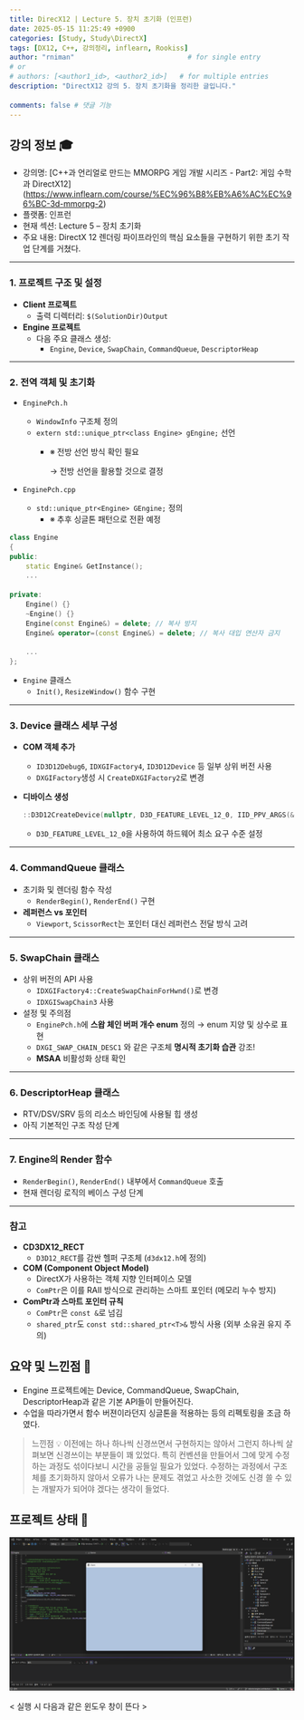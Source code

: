 ```yaml
---
title: DirecX12 | Lecture 5. 장치 초기화 (인프런)
date: 2025-05-15 11:25:49 +0900
categories: [Study, Study\DirectX]
tags: [DX12, C++, 강의정리, inflearn, Rookiss]
author: "rniman"                            # for single entry
# or
# authors: [<author1_id>, <author2_id>]   # for multiple entries
description: "DirectX12 강의 5. 장치 초기화을 정리한 글입니다."

comments: false # 댓글 기능
---
```


## 강의 정보 🎓

- 강의명: [C++과 언리얼로 만드는 MMORPG 게임 개발 시리즈 - Part2: 게임 수학과 DirectX12] (https://www.inflearn.com/course/%EC%96%B8%EB%A6%AC%EC%96%BC-3d-mmorpg-2)
- 플랫폼: 인프런
- 현재 섹션: Lecture 5 – 장치 초기화
- 주요 내용: DirectX 12 렌더링 파이프라인의 핵심 요소들을 구현하기 위한 초기 작업 단계를 거쳤다.

---

### 1. 프로젝트 구조 및 설정

- **Client 프로젝트**
    - 출력 디렉터리: `$(SolutionDir)Output`
- **Engine 프로젝트**
    - 다음 주요 클래스 생성:
        - `Engine`, `Device`, `SwapChain`, `CommandQueue`, `DescriptorHeap`

---

### 2. 전역 객체 및 초기화

- `EnginePch.h`
    - `WindowInfo` 구조체 정의
    - `extern std::unique_ptr<class Engine> gEngine;` 선언
        - ※ 전방 선언 방식 확인 필요
            
            → 전방 선언을 활용할 것으로 결정
            
- `EnginePch.cpp`
    - `std::unique_ptr<Engine> GEngine;` 정의
        - ※ 추후 싱글톤 패턴으로 전환 예정

```cpp
class Engine
{
public:
	static Engine& GetInstance();
	...

private:
	Engine() {}
	~Engine() {}
	Engine(const Engine&) = delete;	// 복사 방지
	Engine& operator=(const Engine&) = delete; // 복사 대입 연산자 금지

	...
};
```

- `Engine` 클래스
    - `Init()`, `ResizeWindow()` 함수 구현

---

### 3. Device 클래스 세부 구성

- **COM 객체 추가**
    - `ID3D12Debug6`, `IDXGIFactory4`, `ID3D12Device` 등 일부 상위 버전 사용
    - `DXGIFactory`생성 시 `CreateDXGIFactory2`로 변경
- **디바이스 생성**
    
    ```cpp
    ::D3D12CreateDevice(nullptr, D3D_FEATURE_LEVEL_12_0, IID_PPV_ARGS(&mDevice));
    ```
    
    - `D3D_FEATURE_LEVEL_12_0`을 사용하여 하드웨어 최소 요구 수준 설정

---

### 4. CommandQueue 클래스

- 초기화 및 렌더링 함수 작성
    - `RenderBegin()`, `RenderEnd()` 구현
- **레퍼런스 vs 포인터**
    - `Viewport`, `ScissorRect`는 포인터 대신 레퍼런스 전달 방식 고려

---

### 5. SwapChain 클래스

- 상위 버전의 API 사용
    - `IDXGIFactory4::CreateSwapChainForHwnd()`로 변경
    - `IDXGISwapChain3` 사용
- 설정 및 주의점
    - `EnginePch.h`에 **스왑 체인 버퍼 개수 enum** 정의 → enum 지양 및 상수로 표현
    - `DXGI_SWAP_CHAIN_DESC1` 와 같은 구조체 **명시적 초기화 습관** 강조!
    - **MSAA** 비활성화 상태 확인

---

### 6. DescriptorHeap 클래스

- RTV/DSV/SRV 등의 리소스 바인딩에 사용될 힙 생성
- 아직 기본적인 구조 작성 단계

---

### 7. Engine의 Render 함수

- `RenderBegin()`, `RenderEnd()` 내부에서 `CommandQueue` 호출
- 현재 렌더링 로직의 베이스 구성 단계

---

### 참고

- **CD3DX12_RECT**
    - `D3D12_RECT`를 감싼 헬퍼 구조체 (`d3dx12.h`에 정의)
- **COM (Component Object Model)**
    - DirectX가 사용하는 객체 지향 인터페이스 모델
    - `ComPtr`은 이를 RAII 방식으로 관리하는 스마트 포인터 (메모리 누수 방지)
- **ComPtr과 스마트 포인터 규칙**
    - `ComPtr`은 `const &`로 넘김
    - `shared_ptr`도 `const std::shared_ptr<T>&` 방식 사용 (외부 소유권 유지 주의)

## 요약 및 느낀점 📝

- Engine 프로젝트에는 Device, CommandQueue, SwapChain, DescriptorHeap과 같은 기본 API들이 만들어진다.
- 수업을 따라가면서 함수 버젼이라던지 싱글톤을 적용하는 등의 리펙토링을 조금 하였다.
> 느낀점 💡
> 이전에는 하나 하나씩 신경쓰면서 구현하지는 않아서 그런지 하나씩 살펴보면 신경쓰이는 부분들이
> 꽤 있었다. 특히 컨벤션을 만들어서 그에 맞게 수정하는 과정도 섞이다보니 시간을 공들일 필요가 
> 있었다. 수정하는 과정에서 구조체를 초기화하지 않아서 오류가 나는 문제도 겪었고 사소한 것에도
> 신경 쓸 수 있는 개발자가 되어야 겠다는 생각이 들었다.
> 

## 프로젝트 상태 💾

![< 실행 시 다음과 같은 윈도우 창이 뜬다 >](assets/img/DX12/01_INFLEARN/02Result.png)

< 실행 시 다음과 같은 윈도우 창이 뜬다 >
